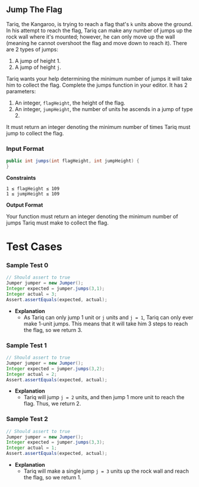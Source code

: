 ## Jump The Flag

Tariq, the Kangaroo,  is trying to reach a flag that's `k` units above the ground. In his attempt to reach the flag, Tariq can make any number of jumps up the rock wall where it's mounted; however, he can only move up the wall (meaning he cannot overshoot the flag and move down to reach it). There are 2 types of jumps:

1. A jump of height 1.
2. A jump of height `j`.
 

Tariq wants your help determining the minimum number of jumps it will take him to collect the flag. Complete the jumps function in your editor. It has 2 parameters:

1. An integer, `flagHeight`, the height of the flag.
2. An integer, `jumpHeight`, the number of units he ascends in a jump of type 2.


It must return an integer denoting the minimum number of times Tariq must jump to collect the flag.

 

### Input Format

```java
public int jumps(int flagHeight, int jumpHeight) {
}
```
 
**Constraints**

```
1 ≤ flagHeight ≤ 109
1 ≤ jumpHeight ≤ 109
```

**Output Format**

Your function must return an integer denoting the minimum number of jumps Tariq must make to collect the flag.



# Test Cases

### Sample Test 0

```java
// Should assert to true
Jumper jumper = new Jumper();
Integer expected = jumper.jumps(3,1);
Integer actual = 3;
Assert.assertEquals(expected, actual);
``` 

* **Explanation**
	* As Tariq can only jump 1 unit or `j` units and `j = 1`, Tariq can only ever make 1-unit jumps. This means that it will take him 3 steps to reach the flag, so we return 3.



### Sample Test 1

```java
// Should assert to true
Jumper jumper = new Jumper();
Integer expected = jumper.jumps(3,2);
Integer actual = 2;
Assert.assertEquals(expected, actual);
``` 

* **Explanation**
	* Tariq will jump `j = 2` units, and then jump 1 more unit to reach the flag. Thus, we return 2.



### Sample Test 2

```java
// Should assert to true
Jumper jumper = new Jumper();
Integer expected = jumper.jumps(3,3);
Integer actual = 1;
Assert.assertEquals(expected, actual);
``` 

* **Explanation**
	* Tariq will make a single jump `j = 3` units up the rock wall and reach the flag, so we return 1.
